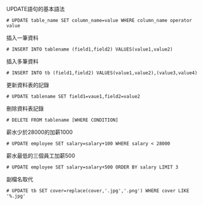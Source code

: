 UPDATE語句的基本語法
```
# UPDATE table_name SET column_name=value WHERE column_name operator value
```

插入一筆資料
```
# INSERT INTO tablename (field1,field2) VALUES(value1,value2)
```

插入多筆資料
```
# INSERT INTO tb (field1,field2) VALUES(value1,value2),(value3,value4)
```

更新資料表的記錄
```
# UPDATE tablename SET field1=vaue1,field2=value2
```

刪除資料表記錄
```
# DELETE FROM tablename [WHERE CONDITION]
```

薪水少於28000的加薪1000
```
# UPDATE employee SET salary=salary+100 WHERE salary < 28000
```

薪水最低的三個員工加薪500
```
# UPDATE employee SET salary=salary+500 ORDER BY salary LIMIT 3
```

副檔名取代
```
# UPDATE tb SET cover=replace(cover,'.jpg','.png') WHERE cover LIKE '%.jpg'
```